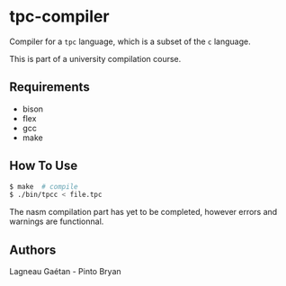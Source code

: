 # tpc-compiler

Compiler for a `tpc` language, which is a subset of the `c` language.

This is part of a university compilation course.

Requirements
------
- bison
- flex
- gcc
- make

How To Use
------

```sh
$ make  # compile
$ ./bin/tpcc < file.tpc
```

The nasm compilation part has yet to be completed, however errors and warnings are functionnal.

Authors
------

Lagneau Gaétan - Pinto Bryan


